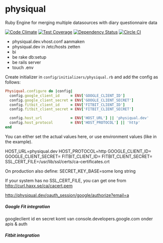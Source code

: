 # physiqual
Ruby Engine for merging multiple datasources with diary questionnaire data

[![Code Climate](https://codeclimate.com/github/roqua/physiqual/badges/gpa.svg)](https://codeclimate.com/github/roqua/physiqual) [![Test Coverage](https://codeclimate.com/github/roqua/physiqual/badges/coverage.svg)](https://codeclimate.com/github/roqua/physiqual/coverage) [![Dependency Status](https://gemnasium.com/roqua/physiqual.svg)](https://gemnasium.com/roqua/physiqual) [![Circle CI](https://circleci.com/gh/roqua/physiqual/tree/master.svg?style=svg)](https://circleci.com/gh/roqua/physiqual/tree/master)

- physiqual.dev.vhost.conf aanmaken
- physiqual.dev in /etc/hosts zetten
- bi
- be rake db:setup
- be rails server
- touch .env

Create initializer in `config/initializers/physiqual.rb` and add the config as follows:
```ruby
Physiqual.configure do |config|
  config.google_client_id     = ENV['GOOGLE_CLIENT_ID']
  config.google_client_secret = ENV['GOOGLE_CLIENT_SECRET']
  config.fitbit_client_id     = ENV['FITBIT_CLIENT_ID']
  config.fitbit_client_secret = ENV['FITBIT_CLIENT_SECRET']

  config.host_url             = ENV['HOST_URL'] || 'physiqual.dev'
  config.host_protocol        = ENV['HOST_PROTOCOL'] || 'http'
end
```
You can either set the actual values here, or use environment values (like in the example).

HOST_URL=physiqual.dev
HOST_PROTOCOL=http
GOOGLE_CLIENT_ID=
GOOGLE_CLIENT_SECRET=
FITBIT_CLIENT_ID=
FITBIT_CLIENT_SECRET=
SSL_CERT_FILE=/usr/lib/ssl/certs/ca-certificates.crt

On production also define:
SECRET_KEY_BASE=some long string

If your system has no SSL_CERT_FILE, you can get one from http://curl.haxx.se/ca/cacert.pem

http://physiqual.dev/oauth_session/google/authorize?email=a
##### Google Fit integration
googleclient id en secret komt van console.developers.google.com
onder apis & auth

##### Fitbit integration
